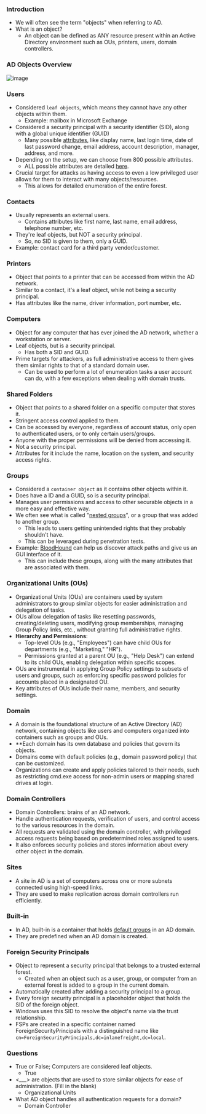 ### Introduction
- We will often see the term "objects" when referring to AD. 
- What is an object? 
	- An object can be defined as ANY resource present within an Active Directory environment such as OUs, printers, users, domain controllers.


### AD Objects Overview
![image](https://academy.hackthebox.com/storage/modules/74/adobjects.png)



### Users
- Considered `leaf objects`, which means they cannot have any other objects within them.
	- Example: mailbox in Microsoft Exchange
- Considered a security principal with a security identifier (SID), along with a global unique identifier (GUID)
	- Many possible [attributes](http://www.kouti.com/tables/userattributes.htm), like display name, last login time, date of last password change, email address, account description, manager, address, and more.
- Depending on the setup, we can choose from 800 possible attributes.
	- ALL possible attributes are detailed [here](https://www.easy365manager.com/how-to-get-all-active-directory-user-object-attributes/). 
- Crucial target for attacks as having access to even a low privileged user allows for them to interact with many objects/resources.
	- This allows for detailed enumeration of the entire forest.



### Contacts
- Usually represents an external users.
	- Contains attributes like first name, last name, email address, telephone number, etc.
- They're leaf objects, but NOT a security principal.
	- So, no SID is given to them, only a GUID.
- Example: contact card for a third party vendor/customer.



### Printers
- Object that points to a printer that can be accessed from within the AD network.
- Similar to a contact, it's a leaf object, while not being a security principal.
- Has attributes like the name, driver information, port number, etc.



### Computers
- Object for any computer that has ever joined the AD network, whether a workstation or server.
- Leaf objects, but is a security principal.
	- Has both a SID and GUID.
- Prime targets for attackers, as full administrative access to them gives them similar rights to that of a standard domain user.
	- Can be used to perform a lot of enumeration tasks a user account can do, with a few exceptions when dealing with domain trusts.



### Shared Folders
- Object that points to a shared folder on a specific computer that stores it.
- Stringent access control applied to them.
- Can be accessed by everyone, regardless of account status, only open to authenticated users, or to only certain users/groups.
- Anyone with the proper permissions will be denied from accessing it.
- Not a security principal.
- Attributes for it include the name, location on the system, and security access rights.



### Groups
- Considered a `container object` as it contains other objects within it.
- Does have a ID and a GUID, so is a security principal.
- Manages user permissions and access to other securable objects in a more easy and effective way.
- We often see what is called "[nested groups](https://docs.microsoft.com/en-us/windows/win32/ad/nesting-a-group-in-another-group)", or a group that was added to another group.
	- This leads to users getting unintended rights that they probably shouldn't have.
	- This can be leveraged during penetration tests.
- Example: [BloodHound](https://github.com/BloodHoundAD/BloodHound) can help us discover attack paths and give us an GUI interface of it.
	- This can include these groups, along with the many attributes that are associated with them.


### Organizational Units (OUs)
- Organizational Units (OUs) are containers used by system administrators to group similar objects for easier administration and delegation of tasks.
- OUs allow delegation of tasks like resetting passwords, creating/deleting users, modifying group memberships, managing Group Policy links, etc., without granting full administrative rights.
- **Hierarchy and Permissions**:
    - Top-level OUs (e.g., "Employees") can have child OUs for departments (e.g., "Marketing," "HR").
    - Permissions granted at a parent OU (e.g., "Help Desk") can extend to its child OUs, enabling delegation within specific scopes.
- OUs are instrumental in applying Group Policy settings to subsets of users and groups, such as enforcing specific password policies for accounts placed in a designated OU.
- Key attributes of OUs include their name, members, and security settings.



### Domain
- A domain is the foundational structure of an Active Directory (AD) network, containing objects like users and computers organized into containers such as groups and OUs.
- **Each domain has its own database and policies that govern its objects.
- Domains come with default policies (e.g., domain password policy) that can be customized.
- Organizations can create and apply policies tailored to their needs, such as restricting cmd.exe access for non-admin users or mapping shared drives at login.


### Domain Controllers
- Domain Controllers: brains of an AD network. 
- Handle authentication requests, verification of users, and control access to the various resources in the domain. 
- All requests are validated using the domain controller, with privileged access requests being based on predetermined roles assigned to users. 
- It also enforces security policies and stores information about every other object in the domain.



### Sites
- A site in AD is a set of computers across one or more subnets connected using high-speed links. 
- They are used to make replication across domain controllers run efficiently.



### Built-in
- In AD, built-in is a container that holds [default groups](https://docs.microsoft.com/en-us/windows/security/identity-protection/access-control/active-directory-security-groups) in an AD domain. 
- They are predefined when an AD domain is created.



### Foreign Security Principals
- Object to represent a security principal that belongs to a trusted external forest. 
	- Created when an object such as a user, group, or computer from an external forest is added to a group in the current domain. 
- Automatically created after adding a security principal to a group. 
- Every foreign security principal is a placeholder object that holds the SID of the foreign object. 
- Windows uses this SID to resolve the object's name via the trust relationship. 
- FSPs are created in a specific container named ForeignSecurityPrincipals with a distinguished name like `cn=ForeignSecurityPrincipals,dc=inlanefreight,dc=local`.



### Questions
- True or False; Computers are considered leaf objects.
	- True
- <___> are objects that are used to store similar objects for ease of administration. (Fill in the blank)
	- Organizational Units
- What AD object handles all authentication requests for a domain?
	- Domain Controller